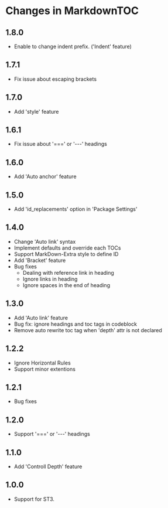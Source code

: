 Changes in MarkdownTOC
===========================

## 1.8.0

- Enable to change indent prefix. ('Indent' feature)

## 1.7.1

- Fix issue about escaping brackets

## 1.7.0

- Add 'style' feature

## 1.6.1

- Fix issue about '===' or '---' headings


## 1.6.0

- Add 'Auto anchor' feature


## 1.5.0

- Add 'id_replacements' option in 'Package Settings'

## 1.4.0

- Change 'Auto link' syntax
- Implement defaults and override each TOCs
- Support MarkDown-Extra style to define ID
- Add 'Bracket' feature
- Bug fixes
  - Dealing with reference link in heading
  - Ignore links in heading
  - Ignore spaces in the end of heading

## 1.3.0

- Add 'Auto link' feature
- Bug fix: ignore headings and toc tags in codeblock
- Remove auto rewrite toc tag when 'depth' attr is not declared

## 1.2.2

- Ignore Horizontal Rules
- Support minor extentions

## 1.2.1

- Bug fixes

## 1.2.0

- Support '===' or '---' headings

## 1.1.0

- Add 'Controll Depth' feature

## 1.0.0

- Support for ST3.